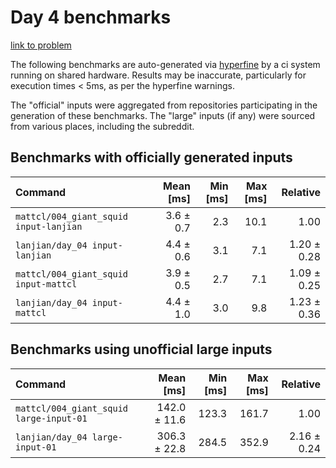 # Day 4 benchmarks

[link to problem](http://adventofcode.com/2021/day/4)

The following benchmarks are auto-generated via [hyperfine](https://github.com/sharkdp/hyperfine) by a ci system running on shared hardware. Results may be inaccurate, particularly for execution times < 5ms, as per the hyperfine warnings.

The "official" inputs were aggregated from repositories participating in the generation of these benchmarks. The "large" inputs (if any) were sourced from various places, including the subreddit.

## Benchmarks with officially generated inputs
| Command | Mean [ms] | Min [ms] | Max [ms] | Relative |
|:---|---:|---:|---:|---:|
| `mattcl/004_giant_squid input-lanjian` | 3.6 ± 0.7 | 2.3 | 10.1 | 1.00 |
| `lanjian/day_04 input-lanjian` | 4.4 ± 0.6 | 3.1 | 7.1 | 1.20 ± 0.28 |
| `mattcl/004_giant_squid input-mattcl` | 3.9 ± 0.5 | 2.7 | 7.1 | 1.09 ± 0.25 |
| `lanjian/day_04 input-mattcl` | 4.4 ± 1.0 | 3.0 | 9.8 | 1.23 ± 0.36 |
## Benchmarks using unofficial large inputs
| Command | Mean [ms] | Min [ms] | Max [ms] | Relative |
|:---|---:|---:|---:|---:|
| `mattcl/004_giant_squid large-input-01` | 142.0 ± 11.6 | 123.3 | 161.7 | 1.00 |
| `lanjian/day_04 large-input-01` | 306.3 ± 22.8 | 284.5 | 352.9 | 2.16 ± 0.24 |
